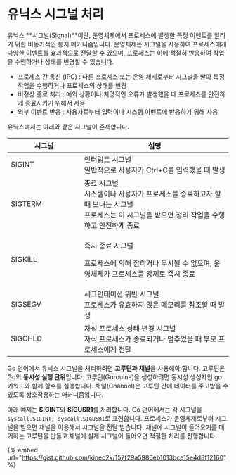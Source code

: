 # 유닉스 시그널 처리

유닉스 **시그널(Signal)**이란, 운영체제에서 프로세스에 발생한 특정 이벤트를 알리기 위한 비동기적인 통지 메커니즘입니다. 운영체제는 시그널을 사용하여 프로세스에게 다양한 이벤트를 효과적으로 전달할 수 있으며, 프로세스는 이에 적절히 반응하여 작업을 수행하거나 상태를 변경할 수 있습니다.

* 프로세스 간 통신 (IPC) : 다른 프로세스 또는 운영 체제로부터 시그널을 받아 특정 작업을 수행하거나 프로세스의 상태를 변경
* 비정상 종료 처리 : 예외 상황이나 치명적인 오류가 발생했을 때 프로세스를 안전하게 종료시키기 위해서 사용
* 외부 이벤트 반응 : 사용자로부터 입력이나 시스템 이벤트에 반응하기 위해 사용

유닉스에서는 아래와 같은 시그널이 존재합니다.

<table><thead><tr><th width="151">시그널</th><th>설명</th></tr></thead><tbody><tr><td>SIGINT</td><td>인터럽트 시그널<br>일반적으로 사용자가 Ctrl+C를 입력했을 때 발생</td></tr><tr><td>SIGTERM</td><td>종료 시그널<br>시스템이나 사용자가 프로세스를 종료하고자 할 때 보내는 시그널<br>프로세스는 이 시그널을 받으면 정리 작업을 수행하고 안전하게 종료</td></tr><tr><td>SIGKILL</td><td><p>즉시 종료 시그널</p><p>프로세스에 의해 잡히거나 무시될 수 없으며, 운영체제가 프로세스를 강제로 즉시 종료</p></td></tr><tr><td>SIGSEGV</td><td>세그먼테이션 위반 시그널<br>프로세스가 유효하지 않은 메모리를 참조할 때 발생</td></tr><tr><td>SIGCHLD</td><td>자식 프로세스 상태 변경 시그널<br>자식 프로세스가 종료되거나 멈추었을 때 부모 프로세스에게 전달</td></tr></tbody></table>

Go 언어에서 유닉스 시그널을 처리하려면 **고루틴과 채널**을 사용해야 합니다. 고루틴은 Go의 **동시성 실행 단위**입니다. 고루틴(Gorouine)을 생성하려면 동시성 생성자인 go 키워드와 함께 함수를 실행합니다. 채널(Channel)은 고루틴 간에 데이터를 주고받을 수 있도록 상호작용하는 매커니즘입니다.

아래 예제는 **SIGINT**와 **SIGUSR1**를 처리합니다. Go 언어에서는 각 시그널을 `syscall.SIGINT, syscall.SIGUSR1`로 표현합니다. 프로세스가 운영체제로부터 시그널을 받으면 채널을 이용해서 시그널을 전달 받습니다. 채널에 시그널이 들어오기를 대기하는 고루틴을 만들고 채널에 실제 시그널이 들어오면 적절한 처리를 진행합니다.

{% embed url="https://gist.github.com/kineo2k/157f29a5986eb1013bce15e4d8f12160" %}
